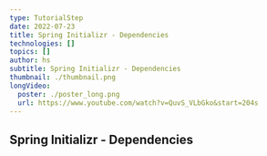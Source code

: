 ```yaml
---
type: TutorialStep
date: 2022-07-23
title: Spring Initializr - Dependencies
technologies: []
topics: []
author: hs
subtitle: Spring Initializr - Dependencies
thumbnail: ./thumbnail.png
longVideo:
  poster: ./poster_long.png
  url: https://www.youtube.com/watch?v=QuvS_VLbGko&start=204s
---
```


## Spring Initializr - Dependencies
